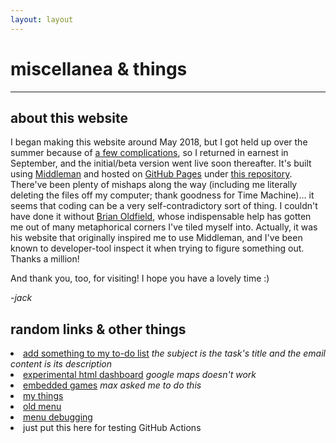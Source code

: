 ```yaml
---
layout: layout
---
```

# miscellanea & things
<hr>

## about this website
I began making this website around May 2018, but I got held up over the summer because of [a few complications](./../blog/a-semi-condensed-synopsis-of-my-lungs), so I returned in earnest in September, and the initial/beta version went live soon thereafter. It's built using [Middleman](http://middlemanapp.com) and hosted on [GitHub Pages](https://pages.github.com/) under [this repository](https://github.com/jltml/jltml.github.io). There've been plenty of mishaps along the way (including me literally deleting the files off my computer; thank goodness for Time Machine)... it seems that coding can be a very self-contradictory sort of thing. I couldn't have done it without [Brian Oldfield](http://b.oldfield.io), whose indispensable help has gotten me out of many metaphorical corners I've tiled myself into. Actually, it was his website that originally inspired me to use Middleman, and I've been known to developer-tool inspect it when trying to figure something out. Thanks a million!

And thank you, too, for visiting! I hope you have a lovely time :)

*-jack*

## random links & other things
<p>
<li> <a href="mailto:things@jltml.me" target="_top">add something to my to-do list</a> <i>the subject is the task's title and the email content is its description</i>
<br>
<li> <a href="/misc/dashboard" target="_top">experimental html dashboard</a> <i>google maps doesn't work</i>
<br>
<li> <a href="./games" target="_top">embedded games</a> <i>max asked me to do this</i>
<br>
<li> <a href="./my-things" target="_top">my things</a>
<br>
<li> <a href="./../menu">old menu</a>
<br>
<li> <a href="./../misc/menudebug">menu debugging</a>
<br>
<li> just put this here for testing GitHub Actions
</p>

